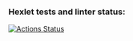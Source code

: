 ### Hexlet tests and linter status:
[![Actions Status](https://github.com/ketr1/frontend-project-44/actions/workflows/hexlet-check.yml/badge.svg)](https://github.com/ketr1/frontend-project-44/actions)